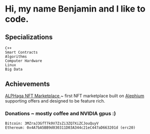 # Hi, my name Benjamin and I like to code.

## Specializations
`C++` <br/>
`Smart Contracts` <br/>
`Algorithms` <br/>
`Computer Hardware` <br/>
`Linux` <br/>
`Big Data`

## Achievements
<a href="https://alphaga.app"> ALPHaga NFT Marketplace <a/> ~ first NFT marketplace built on <a href="https://alephium.org"> Alephium <a/> supporting offers and designed to be feature rich. <br/>

### Donations ~ mostly coffee and NVIDIA gpus :)
```
Bitcoin: 3MZraJ3GfT7k9V7ZsZi3ZQ7XiZCJouQuyV
Ethereum: 0x4A7bA5BB9d030311D03A344c21eC447aD663201d (erc20)
```

